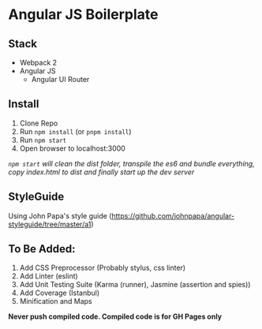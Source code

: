 # Angular JS Boilerplate

## Stack
* Webpack 2
* Angular JS
  * Angular UI Router

## Install
1. Clone Repo
2. Run `npm install` (or `pnpm install`)
3. Run `npm start`
4. Open browser to localhost:3000

_`npm start` will clean the dist folder, transpile the es6 and bundle everything, copy index.html to dist and finally start up the dev server_

## StyleGuide
Using John Papa's style guide (https://github.com/johnpapa/angular-styleguide/tree/master/a1)

## To Be Added:
1. Add CSS Preprocessor (Probably stylus, css linter)
2. Add Linter (eslint)
3. Add Unit Testing Suite (Karma (runner), Jasmine (assertion and spies))
4. Add Coverage (Istanbul)
5. Minification and Maps

**Never push compiled code. Compiled code is for GH Pages only**